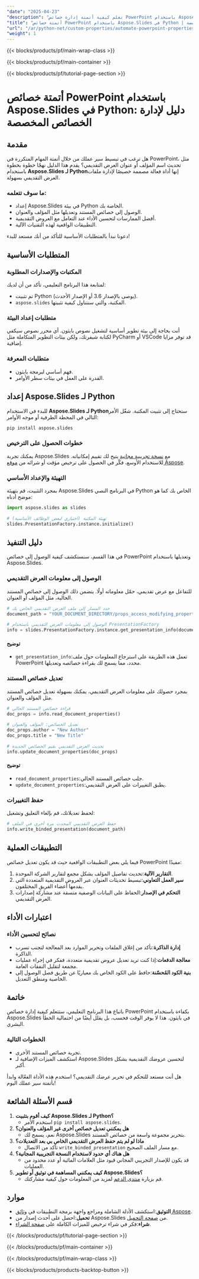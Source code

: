 ```yaml
---
"date": "2025-04-23"
"description": "تعلم كيفية أتمتة إدارة خصائص PowerPoint باستخدام Aspose.Slides في بايثون. قم بإعداد وتعديل خصائص المستند بسهولة لعروض تقديمية فعّالة."
"title": "أتمتة خصائص PowerPoint باستخدام Aspose.Slides في Python | إدارة الخصائص المخصصة"
"url": "/ar/python-net/custom-properties/automate-powerpoint-properties-aspose-slides-python/"
"weight": 1
---
```


{{< blocks/products/pf/main-wrap-class >}}

{{< blocks/products/pf/main-container >}}

{{< blocks/products/pf/tutorial-page-section >}}
# أتمتة خصائص PowerPoint باستخدام Aspose.Slides في Python: دليل لإدارة الخصائص المخصصة

## مقدمة
هل ترغب في تبسيط سير عملك من خلال أتمتة المهام المتكررة في PowerPoint، مثل تحديث اسم المؤلف أو عنوان العرض التقديمي؟ يقدم هذا الدليل نهجًا خطوة بخطوة باستخدام **Aspose.Slides لـ Python**إنها أداة فعالة مصممة خصيصًا لإدارة ملفات العرض التقديمي بسهولة.

### ما سوف تتعلمه:
- إعداد Aspose.Slides في بيئة Python الخاصة بك.
- الوصول إلى خصائص المستند وتعديلها مثل المؤلف والعنوان.
- أفضل الممارسات لتحسين الأداء عند التعامل مع العروض التقديمية.
- التطبيقات الواقعية لهذه التقنيات الآلية.

دعونا نبدأ بالمتطلبات الأساسية للتأكد من أنك مستعد للبدء!

## المتطلبات الأساسية

### المكتبات والإصدارات المطلوبة
لمتابعة هذا البرنامج التعليمي، تأكد من أن لديك:
- تم تثبيت Python (يوصى بالإصدار 3.6 أو الإصدار الأحدث).
- `aspose.slides` المكتبة، والتي سنتناول كيفية تثبيتها.

### متطلبات إعداد البيئة
أنت بحاجة إلى بيئة تطوير أساسية لتشغيل نصوص بايثون. أي محرر نصوص سيكفي لكتابة شيفرتك، ولكن بيئات التطوير المتكاملة مثل PyCharm أو VSCode قد توفر مزايا إضافية.

### متطلبات المعرفة
- فهم أساسي لبرمجة بايثون.
- القدرة على العمل في بيئات سطر الأوامر.

## إعداد Aspose.Slides لـ Python
للبدء في الاستخدام **Aspose.Slides لـ Python**ستحتاج إلى تثبيت المكتبة. شغّل الأمر التالي في المحطة الطرفية أو موجه الأوامر:

```bash
pip install aspose.slides
```

### خطوات الحصول على الترخيص
يمكنك تجربة Aspose.Slides مع [نسخة تجريبية مجانية](https://releases.aspose.com/slides/python-net/) يتيح لك تقييم إمكانياته. للاستخدام الأوسع، فكّر في الحصول على ترخيص مؤقت أو شرائه من [موقع Aspose](https://purchase.aspose.com/buy).

### التهيئة والإعداد الأساسي
بمجرد التثبيت، قم بتهيئة Aspose.Slides في البرنامج النصي Python الخاص بك كما هو موضح أدناه:

```python
import aspose.slides as slides

# تهيئة المكتبة (اختياري لبعض الوظائف الأساسية)
slides.PresentationFactory.instance.initialize()
```

## دليل التنفيذ
في هذا القسم، سنستكشف كيفية الوصول إلى خصائص PowerPoint وتعديلها باستخدام Aspose.Slides.

### الوصول إلى معلومات العرض التقديمي
للتفاعل مع عرض تقديمي، حمّل معلوماته أولًا. يتضمن ذلك الوصول إلى خصائص المستند الحالية، مثل المؤلف أو العنوان.

```python
# حدد المسار إلى ملف العرض التقديمي الخاص بك
document_path = "YOUR_DOCUMENT_DIRECTORY/props_access_modifying_properties.pptx"

# الوصول إلى معلومات العرض التقديمي باستخدام PresentationFactory
info = slides.PresentationFactory.instance.get_presentation_info(document_path)
```

#### توضيح
- `get_presentation_info`:تعمل هذه الطريقة على استرجاع المعلومات حول ملف PowerPoint محدد، مما يسمح لك بقراءة خصائصه وتعديلها.

### تعديل خصائص المستند
بمجرد حصولك على معلومات العرض التقديمي، يمكنك بسهولة تعديل خصائص المستند مثل المؤلف والعنوان.

```python
# قراءة خصائص المستند الحالي
doc_props = info.read_document_properties()

# تعديل الخصائص: المؤلف والعنوان
doc_props.author = "New Author"
doc_props.title = "New Title"

# تحديث العرض التقديمي بقيم الخصائص الجديدة
info.update_document_properties(doc_props)
```

#### توضيح
- `read_document_properties`:جلب خصائص المستند الحالي.
- `update_document_properties`:يطبق التغييرات على العرض التقديمي.

### حفظ التغييرات
لحفظ تعديلاتك، قم بإلغاء التعليق وتشغيل:

```python
# حفظ العرض التقديمي المحدث مرة أخرى في الملف
info.write_binded_presentation(document_path)
```

## التطبيقات العملية
فيما يلي بعض التطبيقات الواقعية حيث قد يكون تعديل خصائص PowerPoint مفيدًا:
1. **التقارير الآلية**:تحديث تفاصيل المؤلف بشكل مجمع لتقارير الشركة الموحدة.
2. **سير العمل التعاوني**:تبسيط تحديثات العنوان عبر العروض التقديمية المتعددة التي يقدمها أعضاء الفريق المختلفون.
3. **التحكم في الإصدار**:الحفاظ على البيانات الوصفية متسقة عند مشاركة إصدارات العرض التقديمي.

## اعتبارات الأداء
### نصائح لتحسين الأداء
- **إدارة الذاكرة**:تأكد من إغلاق الملفات وتحرير الموارد بعد المعالجة لتجنب تسرب الذاكرة.
- **معالجة الدفعات**:إذا كنت تريد تعديل عروض تقديمية متعددة، ففكر في إجراء عمليات مجمعة لتقليل النفقات العامة.
- **بنية الكود المُحسّنة**:حافظ على الكود الخاص بك معياريًا عن طريق فصل الوصول إلى الخاصية ومنطق التعديل.

## خاتمة
باتباع هذا البرنامج التعليمي، ستتعلم كيفية إدارة خصائص PowerPoint بكفاءة باستخدام Aspose.Slides في بايثون. هذا لا يوفر الوقت فحسب، بل يقلل أيضًا من احتمالية الخطأ البشري.

### الخطوات التالية
- تجربة خصائص المستند الأخرى.
- استكشف الميزات الإضافية لـ Aspose.Slides لتحسين عروضك التقديمية بشكل أكبر.

هل أنت مستعد للتحكم في تحرير عرضك التقديمي؟ استخدم هذه الأداة الفعّالة وابدأ بأتمتة سير عملك اليوم!

## قسم الأسئلة الشائعة
1. **كيف أقوم بتثبيت Aspose.Slides لـ Python؟**
   - استخدم الأمر `pip install aspose.slides`.
2. **هل يمكنني تعديل خصائص أخرى غير المؤلف والعنوان؟**
   - نعم، يسمح لك Aspose.Slides بتحرير مجموعة واسعة من خصائص المستند.
3. **ماذا لو لم يتم حفظ العرض التقديمي الخاص بي بعد التعديلات؟**
   - تأكد من الاتصال `write_binded_presentation` مع مسار الملف الصحيح.
4. **هل هناك أي حدود لاستخدام النسخة التجريبية المجانية؟**
   - قد يكون للإصدار التجريبي المجاني قيود مثل العلامات المائية أو عدد محدود من العمليات.
5. **كيف يمكنني المساهمة في توثيق أو تطوير Aspose.Slides؟**
   - قم بزيارة [منتدى الدعم](https://forum.aspose.com/c/slides/11) لمزيد من المعلومات حول كيفية مشاركتك.

## موارد
- **التوثيق**:استكشف الأدلة الشاملة ومراجع واجهة برمجة التطبيقات في [وثائق Aspose](https://reference.aspose.com/slides/python-net/).
- **تحميل**:احصل على أحدث إصدار من Aspose.Slides من [صفحة التحميل](https://releases.aspose.com/slides/python-net/).
- **شراء**:فكر في شراء ترخيص للميزات الكاملة على [صفحة الشراء](https://purchase.aspose.com/buy).

{{< /blocks/products/pf/tutorial-page-section >}}

{{< /blocks/products/pf/main-container >}}

{{< /blocks/products/pf/main-wrap-class >}}

{{< blocks/products/products-backtop-button >}}